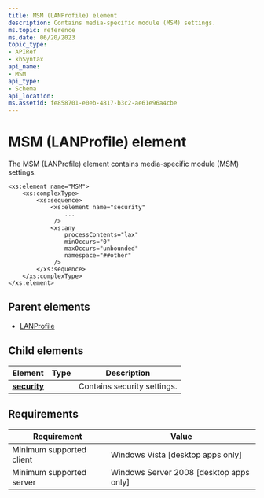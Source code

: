 ```yaml
---
title: MSM (LANProfile) element
description: Contains media-specific module (MSM) settings.
ms.topic: reference
ms.date: 06/20/2023
topic_type: 
- APIRef
- kbSyntax
api_name: 
- MSM
api_type: 
- Schema
api_location: 
ms.assetid: fe858701-e0eb-4817-b3c2-ae61e96a4cbe
---
```


# MSM (LANProfile) element

The MSM (LANProfile) element contains media-specific module (MSM) settings.

```syntax
<xs:element name="MSM">
    <xs:complexType>
        <xs:sequence>
            <xs:element name="security"
                ...
             />
            <xs:any
                processContents="lax"
                minOccurs="0"
                maxOccurs="unbounded"
                namespace="##other"
             />
        </xs:sequence>
    </xs:complexType>
</xs:element>
```

## Parent elements

* [LANProfile](./lan-profileschema-lanprofile-element.md)

## Child elements

| Element | Type | Description |
| - | - | - |
| [**security**](./lan-profileschema-security-msm-element.md) |  | Contains security settings. |

## Requirements

| Requirement | Value |
| - | - |
| Minimum supported client | Windows Vista \[desktop apps only\] |
| Minimum supported server | Windows Server 2008 \[desktop apps only\] |
